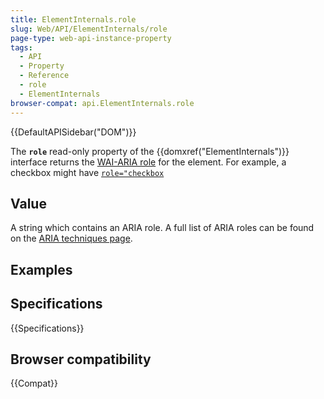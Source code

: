 ```yaml
---
title: ElementInternals.role
slug: Web/API/ElementInternals/role
page-type: web-api-instance-property
tags:
  - API
  - Property
  - Reference
  - role
  - ElementInternals
browser-compat: api.ElementInternals.role
---
```

{{DefaultAPISidebar("DOM")}}

The **`role`** read-only property of the {{domxref("ElementInternals")}} interface returns the [WAI-ARIA role](/en-US/docs/Web/Accessibility/ARIA/Roles) for the element. For example, a checkbox might have [`role="checkbox`](/en-US/docs/Web/Accessibility/ARIA/Roles/checkbox_role)

## Value

A string which contains an ARIA role. A full list of ARIA roles can be found on the [ARIA techniques page](/en-US/docs/Web/Accessibility/ARIA/ARIA_Techniques).

## Examples

## Specifications

{{Specifications}}

## Browser compatibility

{{Compat}}
